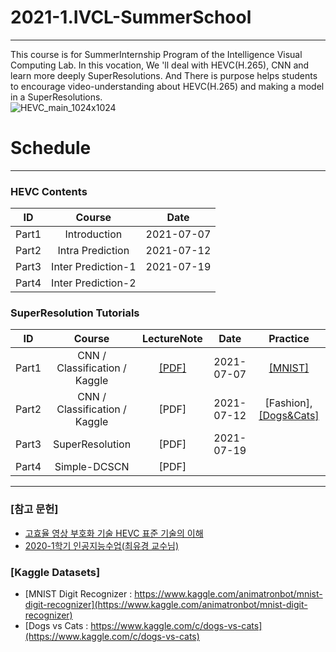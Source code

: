 # 2021-1.IVCL-SummerSchool

--- 
 This course is for SummerInternship Program of the Intelligence Visual Computing Lab. In this vocation, We 'll deal with HEVC(H.265), CNN and learn more deeply SuperResolutions. And There is purpose helps students to encourage video-understanding about HEVC(H.265) and making a model in a SuperResolutions.   
 ![HEVC_main_1024x1024](https://user-images.githubusercontent.com/11037567/124721933-88c03480-df44-11eb-8635-3a3d7a0970ca.jpg)


# Schedule
---

### HEVC Contents  
| ID | Course | Date |
|:---:|:---:|:---:|
| Part1 | Introduction | 2021-07-07 |  
| Part2 | Intra Prediction | 2021-07-12 | 
| Part3 | Inter Prediction-1 | 2021-07-19 | 
| Part4 | Inter Prediction-2 |  |
     
### SuperResolution Tutorials  
    
| ID | Course | LectureNote | Date | Practice |
|:---:|:---:|:---:|:---:|:---:|
| Part1 | CNN / Classification / Kaggle | [[PDF]](https://github.com/chldydgh4687/2021-1.IVCL-SummerSchool/blob/main/pdf/%EC%9D%B8%EA%B3%B5%EC%A7%80%EB%8A%A5%EA%B8%B0%EC%B4%88.pptx) | 2021-07-07 | [[MNIST]](https://www.kaggle.com/t/a7679df582094f5cac17b5e21552cb03)   |
| Part2 | CNN / Classification / Kaggle  | [PDF] | 2021-07-12 | [Fashion],[[Dogs&Cats]](http://www.kaggle.com/c/catsdogs-ivcl) |
| Part3 | SuperResolution | [PDF] | 2021-07-19 |  |
| Part4 | Simple-DCSCN | [PDF] |  |  |     
     

---


### [참고 문헌]
- [고효율 영상 부호화 기술 HEVC 표준 기술의 이해](http://www.kyobobook.co.kr/product/detailViewKor.laf?ejkGb=KOR&mallGb=KOR&barcode=9791156004042&orderClick=LAG&Kc=)
- [2020-1학기 인공지능수업(최유경 교수님)](https://github.com/sejongresearch/2020.Spring.AI)

### [Kaggle Datasets]
- [MNIST Digit Recognizer : https://www.kaggle.com/animatronbot/mnist-digit-recognizer](https://www.kaggle.com/animatronbot/mnist-digit-recognizer)
- [Dogs vs Cats : https://www.kaggle.com/c/dogs-vs-cats](https://www.kaggle.com/c/dogs-vs-cats)
